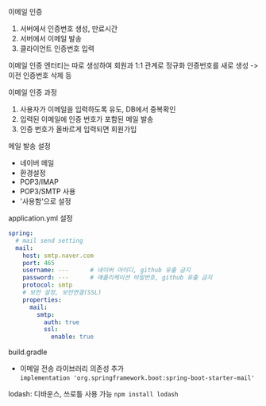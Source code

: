 


이메일 인증
1. 서버에서 인증번호 생성, 만료시간
2. 서버에서 이메일 발송
3. 클라이언트 인증번호 입력

이메일 인증 엔터티는 따로 생성하여 회원과 1:1 관계로 정규화
인증번호를 새로 생성 -> 이전 인증번호 삭제 등

이메일 인증 과정
1. 사용자가 이메일을 입력하도록 유도, DB에서 중복확인
2. 입력된 이메일에 인증 번호가 포함된 메일 발송
3. 인증 번호가 올바르게 입력되면 회원가입

메일 발송 설정
- 네이버 메일
- 환경설정
- POP3/IMAP
- POP3/SMTP 사용
- '사용함'으로 설정


application.yml 설정
```yml
spring:
  # mail send setting
  mail:
    host: smtp.naver.com
    port: 465
    username: ---      # 네이버 아이디, github 유출 금지
    password: ---      # 애플리케이션 비밀번호, github 유출 금지
    protocol: smtp
    # 보안 설정, 보안연결(SSL)
    properties:
      mail:
        smtp:
          auth: true
          ssl:
            enable: true
```

build.gradle
- 이메일 전송 라이브러리 의존성 추가  
`implementation 'org.springframework.boot:spring-boot-starter-mail'`




lodash: 디바운스, 쓰로틀 사용 가능
`npm install lodash`

